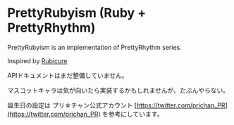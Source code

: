 # PrettyRubyism (Ruby + PrettyRhythm)

PrettyRubyism is an implementation of PrettyRhythm series.

Inspired by [Rubicure](https://github.com/sue445/rubicure)

APIドキュメントはまだ整備していません。

マスコットキャラは気が向いたら実装するかもしれませんが、たぶんやらない。

誕生日の設定は プリ☆チャン公式アカウント [https://twitter.com/prichan_PR](https://twitter.com/prichan_PR) を参考にしています。
